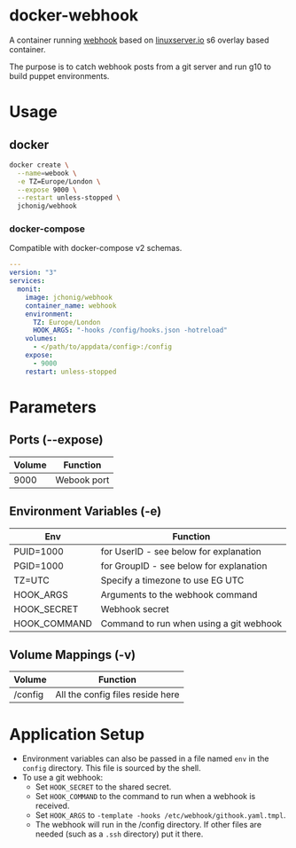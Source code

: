 # docker-webhook
A container running [webhook](https://github.com/adnanh/webhook) based
on [linuxserver.io](https://www.linuxserver.io/) s6 overlay based
container.

The purpose is to catch webhook posts from a git server and run g10 to
build puppet environments.

# Usage

## docker

```bash
docker create \
  --name=webook \
  -e TZ=Europe/London \
  --expose 9000 \
  --restart unless-stopped \
  jchonig/webhook
```

### docker-compose

Compatible with docker-compose v2 schemas.

```yaml
---
version: "3"
services:
  monit:
    image: jchonig/webhook
    container_name: webhook
    environment:
      TZ: Europe/London
      HOOK_ARGS: "-hooks /config/hooks.json -hotreload"
    volumes:
      - </path/to/appdata/config>:/config
    expose:
      - 9000
    restart: unless-stopped
```

# Parameters

## Ports (--expose)

| Volume | Function    |
| ------ | --------    |
| 9000   | Webook port |

## Environment Variables (-e)

| Env          | Function                                |
|--------------|-----------------------------------------|
| PUID=1000    | for UserID - see below for explanation  |
| PGID=1000    | for GroupID - see below for explanation |
| TZ=UTC       | Specify a timezone to use EG UTC        |
| HOOK_ARGS    | Arguments to the webhook command        |
| HOOK_SECRET  | Webhook secret                          |
| HOOK_COMMAND | Command to run when using a git webhook |

## Volume Mappings (-v)

| Volume               | Function                                 |
| ------               | --------                                 |
| /config              | All the config files reside here         |

# Application Setup

  * Environment variables can also be passed in a file named `env` in
    the `config` directory. This file is sourced by the shell.
  * To use a git webhook:
    * Set `HOOK_SECRET` to the shared secret.
    * Set `HOOK_COMMAND` to the command to run when a webhook is received.
    * Set `HOOK_ARGS` to `-template -hooks /etc/webhook/githook.yaml.tmpl`.
    * The webhook will run in the /config directory.  If other files
      are needed (such as a `.ssh` directory) put it there.
